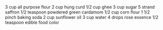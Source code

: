 3 cup all purpose flour 
2 cup hung curd 
1/2 cup ghee
3 cup sugar 
5 strand saffron 
1/2 teaspoon powdered green cardamom 
1/2 cup corn flour 
1 1/2 pinch baking soda 
2 cup sunflower oil 
3 cup water 
4 drops rose essence 
1/2 teaspoon edible food color